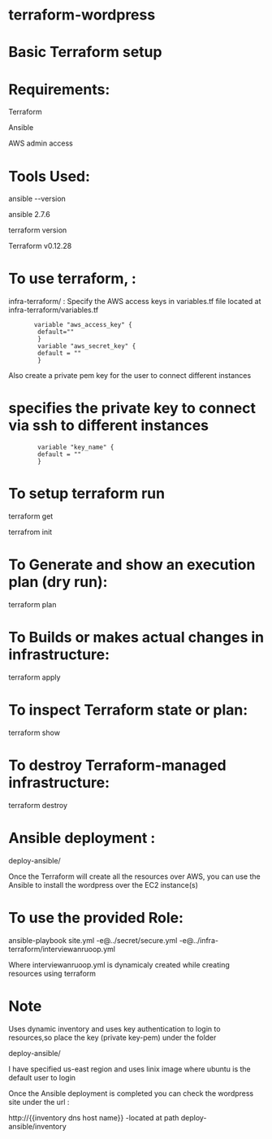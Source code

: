 # terraform-wordpress
# Basic Terraform setup

# Requirements:
 Terraform
 
 Ansible
 
 AWS admin access

# Tools Used:
 ansible --version
 
 ansible 2.7.6
 
 terraform version
 
 Terraform v0.12.28
# To use terraform, :
   infra-terraform/ :
    Specify the AWS access keys  in variables.tf file located at infra-terraform/variables.tf

           variable "aws_access_key" {
            default=""
            }
            variable "aws_secret_key" {
            default = ""
            }

  Also create a private pem key for the user  to connect different  instances
 # specifies the  private key to connect via ssh to different instances
            variable "key_name" {
            default = ""
            }
# To setup terraform run

terraform get

terrafrom init

# To Generate and show an execution plan (dry run):

terraform plan
# To Builds or makes actual changes in infrastructure:

terraform apply
# To inspect Terraform state or plan:
terraform show

# To destroy Terraform-managed infrastructure:
terraform destroy


# Ansible deployment :

deploy-ansible/

Once the Terraform will create all the resources over AWS, you can use the Ansible to install the wordpress over the EC2 instance(s)

# To use the provided Role:
ansible-playbook site.yml -e@../secret/secure.yml -e@../infra-terraform/interviewanruoop.yml

Where  interviewanruoop.yml is dynamicaly created while creating resources using terraform

# Note 
Uses dynamic inventory and uses key authentication to login to resources,so place the key (private key-pem) under the folder

deploy-ansible/

 I have specified us-east region and uses linix image where ubuntu is the default user to login

Once the Ansible deployment is completed you can check the wordpress site under the url :

http://{{inventory dns host name}} -located at path deploy-ansible/inventory
